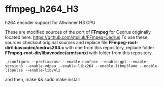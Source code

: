 # ffmpeg_h264_H3
h264 encoder support for Allwinner H3 CPU

These are modified sources of the port of **FFmpeg** for Cedrus originally located here: https://github.com/stulluk/FFmpeg-Cedrus
To use these sources checkout original sources and replace file **FFmpeg-root-dir/libavcodec/cedrus264.c** with one from this repository,
replace folder **FFmpeg-root-dir/libavcodec/arm/sunxi** with folder from this repository.

    ./configure --prefix=/usr --enable-nonfree --enable-gpl --enable-version3 --enable-vdpau --enable-libx264 --enable-libmp3lame --enable-libpulse --enable-libv4l2
and then, 
    make && sudo make install
